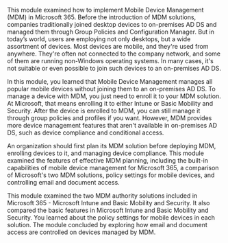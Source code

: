This module examined how to implement Mobile Device Management (MDM) in Microsoft 365. Before the introduction of MDM solutions, companies traditionally joined desktop devices to on-premises AD DS and managed them through Group Policies and Configuration Manager. But in today’s world, users are employing not only desktops, but a wide assortment of devices. Most devices are mobile, and they're used from anywhere. They're often not connected to the company network, and some of them are running non-Windows operating systems. In many cases, it's not suitable or even possible to join such devices to an on-premises AD DS.

In this module, you learned that Mobile Device Management manages all popular mobile devices without joining them to an on-premises AD DS. To manage a device with MDM, you just need to enroll it to your MDM solution. At Microsoft, that means enrolling it to either Intune or Basic Mobility and Security. After the device is enrolled to MDM, you can still manage it through group policies and profiles if you want. However, MDM provides more device management features that aren't available in on-premises AD DS, such as device compliance and conditional access.

An organization should first plan its MDM solution before deploying MDM, enrolling devices to it, and managing device compliance. This module examined the features of effective MDM planning, including the built-in capabilities of mobile device management for Microsoft 365, a comparison of Microsoft's two MDM solutions, policy settings for mobile devices, and controlling email and document access.

This module examined the two MDM authority solutions included in Microsoft 365 - Microsoft Intune and Basic Mobility and Security. It also compared the basic features in Microsoft Intune and Basic Mobility and Security. You learned about the policy settings for mobile devices in each solution. The module concluded by exploring how email and document access are controlled on devices managed by MDM.
